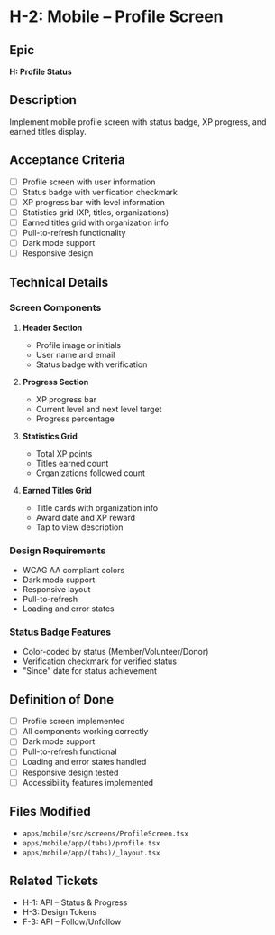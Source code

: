 # H-2: Mobile – Profile Screen

## Epic
**H: Profile Status**

## Description
Implement mobile profile screen with status badge, XP progress, and earned titles display.

## Acceptance Criteria
- [ ] Profile screen with user information
- [ ] Status badge with verification checkmark
- [ ] XP progress bar with level information
- [ ] Statistics grid (XP, titles, organizations)
- [ ] Earned titles grid with organization info
- [ ] Pull-to-refresh functionality
- [ ] Dark mode support
- [ ] Responsive design

## Technical Details

### Screen Components
1. **Header Section**
   - Profile image or initials
   - User name and email
   - Status badge with verification

2. **Progress Section**
   - XP progress bar
   - Current level and next level target
   - Progress percentage

3. **Statistics Grid**
   - Total XP points
   - Titles earned count
   - Organizations followed count

4. **Earned Titles Grid**
   - Title cards with organization info
   - Award date and XP reward
   - Tap to view description

### Design Requirements
- WCAG AA compliant colors
- Dark mode support
- Responsive layout
- Pull-to-refresh
- Loading and error states

### Status Badge Features
- Color-coded by status (Member/Volunteer/Donor)
- Verification checkmark for verified status
- "Since" date for status achievement

## Definition of Done
- [ ] Profile screen implemented
- [ ] All components working correctly
- [ ] Dark mode support
- [ ] Pull-to-refresh functional
- [ ] Loading and error states handled
- [ ] Responsive design tested
- [ ] Accessibility features implemented

## Files Modified
- `apps/mobile/src/screens/ProfileScreen.tsx`
- `apps/mobile/app/(tabs)/profile.tsx`
- `apps/mobile/app/(tabs)/_layout.tsx`

## Related Tickets
- H-1: API – Status & Progress
- H-3: Design Tokens
- F-3: API – Follow/Unfollow
